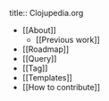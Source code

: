 title:: Clojupedia.org

- [[About]]
	- [[Previous work]]
- [[Roadmap]]
- [[Query]]
- [[Tag]]
- [[Templates]]
- [[How to contribute]]